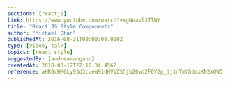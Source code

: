 ```yaml
---
sections: [reactjs]
link: https://www.youtube.com/watch?v=gNeavlJ7lNY
title: "React JS Style Components"
author: "Michael Chan"
publishedAt: 2016-08-31T00:00:00.000Z
type: [video, talk]
topics: [react_style]
suggestedBy: [andreamangano]
createdAt: 2018-03-12T22:10:34.456Z
reference: aHR0cHM6Ly93d3cueW91dHViZS5jb20vd2F0Y2g_dj1nTmVhdmxKN2xOWQ
---
```

